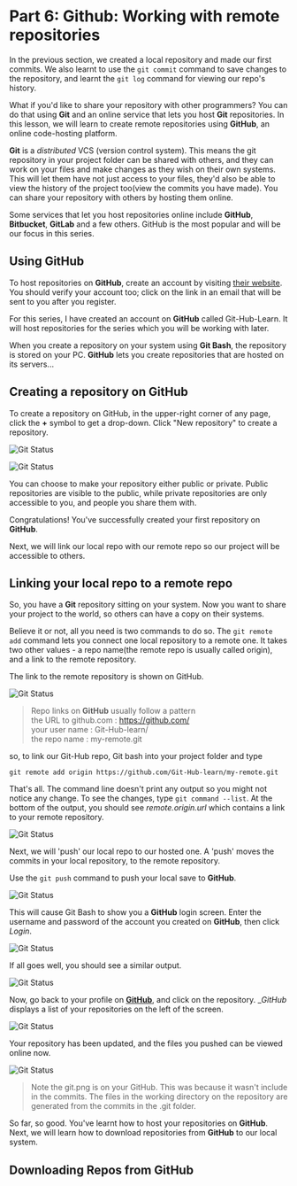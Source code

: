 # Part 6: Github: Working with remote repositories

In the previous section, we created a local repository and made our first commits. We also learnt to use the `git commit` command to save changes to the repository, and learnt the `git log` command for viewing our repo's history.

What if you'd like to share your repository with other programmers? You can do that using __Git__ and an online service that lets you host __Git__ repositories. In this lesson, we will learn to create remote repositories using __GitHub__, an online code-hosting platform.

__Git__ is a _distributed_ VCS (version control system). This means the git repository in your project folder can be shared with others, and they can work on your files and make changes as they wish on their own systems. This will let them have not just access to your files, they'd also be able to view the history of the project too(view the commits you have made). You can share your repository with others by hosting them online.

Some services that let you host repositories online include __GitHub__, __Bitbucket__, __GitLab__ and a few others. GitHub is the most popular and will be our focus in this series.

## Using GitHub
To host repositories on __GitHub__, create an account by visiting [their website](https://www.github.com). You should verify your account too; click on the link in an email that will be sent to you after you register.

For this series, I have created an account on __GitHub__ called Git-Hub-Learn. It will host repositories for the series which you will be working with later.

When you create a repository on your system using __Git Bash__, the repository is stored on your PC. __GitHub__ lets you create repositories that are hosted on its servers...

## Creating a repository on GitHub
To create a repository on GitHub, in the upper-right corner of any page, click the __+__ symbol to get a drop-down. Click "New repository" to create a repository.  

![__Git__ Status](./images/42-CreateARepoGitHub.png)  

![__Git__ Status](./images/43-CreateRepoLabel.png)  

You can choose to make your repository either public or private. Public repositories are visible to the public, while private repositories are only accessible to you, and people you share them with.

Congratulations! You've successfully created your first repository on __GitHub__. 

Next, we will link our local repo with our remote repo so our project will be accessible to others. 

## Linking your local repo to a remote repo
So, you have a __Git__ repository sitting on your system. Now you want to share your project to the world, so others can have a copy on their systems. 

Believe it or not, all you need is two commands to do so. The `git remote add` command lets you connect one local repository to a remote one. It takes two other values - a repo name(the remote repo is usually called origin), and a link to the remote repository.

The link to the remote repository is shown on GitHub. 

![__Git__ Status](./images/41-RepoSettings.png)  

> Repo links on __GitHub__ usually follow a pattern   
 the URL to github.com : https://github.com/  
 your user name : Git-Hub-learn/  
 the repo name : my-remote.git  

so, to link our Git-Hub repo, Git bash into your project folder and type

`git remote add origin https://github.com/Git-Hub-learn/my-remote.git`

That's all. The command line doesn't print any output so you might not notice any change. To see the changes, type `git command --list`. At the bottom of the output, you should see  _remote.origin.url_ which contains a link to your remote repository.  

![__Git__ Status](./images/45-GitRemoteConfig.png)  

Next, we will 'push' our local repo to our hosted one. A 'push' moves the commits in your local repository, to the remote repository. 

Use the `git push` command to push your local save to __GitHub__.  

![__Git__ Status](./images/46-GitPushOri.png)  

This will cause Git Bash to show you a __GitHub__ login screen. Enter the username and password of the account you created on __GitHub__, then click _Login_.

![__Git__ Status](./images/47-GitHubLogin.png)

If all goes well, you should see a similar output.

![__Git__ Status](./images/48-GitPushSuccess.png)

Now, go back to your profile on [__GitHub__](https://www.github.com), and click on the repository. __GitHub_ displays a list of your repositories on the left of the screen.

![__Git__ Status](./images/49-RepoOnGitHub.png)

Your repository has been updated, and the files you pushed can be viewed online now.

![__Git__ Status](./images/50-RepoFilesPushed.png)
> Note the git.png is on your GitHub. This was because it wasn't include in the commits. The files in the working directory on the repository are generated from the commits in the .git folder. 

So far, so good. You've learnt how to host your repositories on __GitHub__. Next, we will learn how to download repositories from __GitHub__ to our local system.

## Downloading Repos from GitHub







<!-- #
The remote repository takes the most recent commit, and uses that to create the files on the server. 


When you created your new repository, you initialized it with a README file. README files are a great place to describe your project in more detail, or add some documentation such as how to install or use your project. The contents of your README file are automatically shown on the front page of your repository.

Let's commit a change to the README file.

In your repository's list of files, click README.md.

Readme file in file list
Above the file's content, click .

On the Edit file tab, type some information about yourself.

New content in file
Above the new content, click Preview changes.

File preview button
Review the changes you made to the file. You'll see the new content in green.

File preview view
At the bottom of the page, type a short, meaningful commit message that describes the change you made to the file. You can attribute the commit to more than one author in the commit message. For more information, see "Creating a commit with multiple co-authors."

Commit message for your change
Below the commit message fields, decide whether to add your commit to the current branch or to a new branch. If your current branch is master, you should choose to create a new branch for your commit and then create a pull request.

Commit branch options
Click Propose file change.

Propose file change button
Celebrate
Congratulations! You have now created a repository, including a README file, and created your first commit on GitHub. What do you want to do next?

"Set up Git"
Create a repository
"Fork a repository"
"Be social"

 -->
